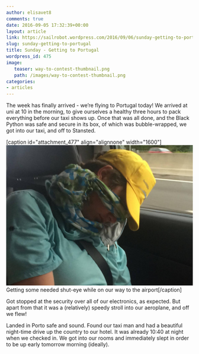 ```yaml
---
author: elisavet8
comments: true
date: 2016-09-05 17:32:39+00:00
layout: article
link: https://sailrobot.wordpress.com/2016/09/06/sunday-getting-to-portugal/
slug: sunday-getting-to-portugal
title: Sunday - Getting to Portugal
wordpress_id: 475
image:
   teaser: way-to-contest-thumbnail.png
   path: /images/way-to-contest-thumbnail.png
categories:
- articles
---
```


The week has finally arrived - we’re flying to Portugal today! We arrived at uni at 10 in the morning, to give ourselves a healthy three hours to pack everything before our taxi shows up. Once that was all done, and the Black Python was safe and secure in its box, of which was bubble-wrapped, we got into our taxi, and off to Stansted.

[caption id="attachment_477" align="alignnone" width="1600"]![sophia photo](/images/wordpress/sophia-photo.jpg) Getting some needed shut-eye while on our way to the airport[/caption]

Got stopped at the security over all of our electronics, as expected. But apart from that it was a (relatively) speedy stroll into our aeroplane, and off we flew!

Landed in Porto safe and sound. Found our taxi man and had a beautiful night-time drive up the country to our hotel. It was already 10:40 at night when we checked in. We got into our rooms and immediately slept in order to be up early tomorrow morning (ideally).
